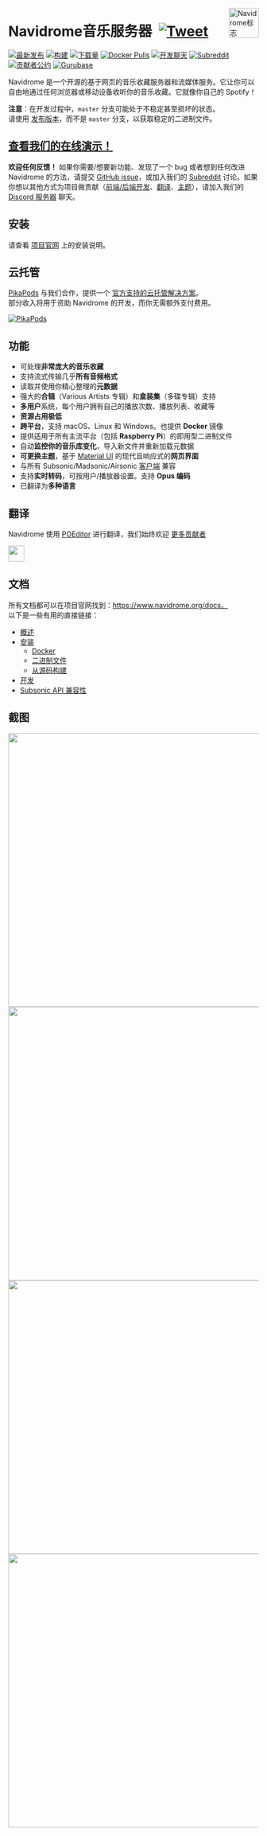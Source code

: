 <a href="https://www.navidrome.org"><img src="resources/logo-192x192.png" alt="Navidrome标志" title="navidrome" align="right" height="60px" /></a>

# Navidrome音乐服务器 &nbsp;[![Tweet](https://img.shields.io/twitter/url/http/shields.io.svg?style=social)](https://twitter.com/intent/tweet?text=Tired%20of%20paying%20for%20music%20subscriptions%2C%20and%20not%20finding%20what%20you%20really%20like%3F%20Roll%20your%20own%20streaming%20service%21&url=https://navidrome.org&via=navidrome)

[![最新发布](https://img.shields.io/github/v/release/navidrome/navidrome?logo=github&label=latest&style=flat-square)](https://github.com/navidrome/navidrome/releases)
[![构建](https://img.shields.io/github/actions/workflow/status/navidrome/navidrome/pipeline.yml?branch=master&logo=github&style=flat-square)](https://nightly.link/navidrome/navidrome/workflows/pipeline/master)
[![下载量](https://img.shields.io/github/downloads/navidrome/navidrome/total?logo=github&style=flat-square)](https://github.com/navidrome/navidrome/releases/latest)
[![Docker Pulls](https://img.shields.io/docker/pulls/deluan/navidrome?logo=docker&label=pulls&style=flat-square)](https://hub.docker.com/r/deluan/navidrome)
[![开发聊天](https://img.shields.io/discord/671335427726114836?logo=discord&label=discord&style=flat-square)](https://discord.gg/xh7j7yF)
[![Subreddit](https://img.shields.io/reddit/subreddit-subscribers/navidrome?logo=reddit&label=/r/navidrome&style=flat-square)](https://www.reddit.com/r/navidrome/)
[![贡献者公约](https://img.shields.io/badge/Contributor%20Covenant-v2.0-ff69b4.svg?style=flat-square)](CODE_OF_CONDUCT.md)
[![Gurubase](https://img.shields.io/badge/Gurubase-Ask%20Navidrome%20Guru-006BFF?style=flat-square)](https://gurubase.io/g/navidrome)

Navidrome 是一个开源的基于网页的音乐收藏服务器和流媒体服务。它让你可以自由地通过任何浏览器或移动设备收听你的音乐收藏。它就像你自己的 Spotify！

**注意**：在开发过程中，`master` 分支可能处于不稳定甚至损坏的状态。  
请使用 [发布版本](https://github.com/navidrome/navidrome/releases)，而不是 `master` 分支，以获取稳定的二进制文件。

## [查看我们的在线演示！](https://www.navidrome.org/demo/)

__欢迎任何反馈！__ 如果你需要/想要新功能、发现了一个 bug 或者想到任何改进 Navidrome 的方法，请提交 [GitHub issue](https://github.com/navidrome/navidrome/issues)，或加入我们的 [Subreddit](https://www.reddit.com/r/navidrome/) 讨论。如果你想以其他方式为项目做贡献（[前端/后端开发](https://www.navidrome.org/docs/developers/)、[翻译](https://www.navidrome.org/docs/developers/translations/)、[主题](https://www.navidrome.org/docs/developers/creating-themes)），请加入我们的 [Discord 服务器](https://discord.gg/xh7j7yF) 聊天。

## 安装

请查看 [项目官网](https://www.navidrome.org/docs/installation/) 上的安装说明。

## 云托管

[PikaPods](https://www.pikapods.com) 与我们合作，提供一个 [官方支持的云托管解决方案](https://www.navidrome.org/docs/installation/managed/#pikapods)。  
部分收入将用于资助 Navidrome 的开发，而你无需额外支付费用。

[![PikaPods](https://www.pikapods.com/static/run-button.svg)](https://www.pikapods.com/pods?run=navidrome)

## 功能

- 可处理**非常庞大的音乐收藏**
- 支持流式传输几乎**所有音频格式**
- 读取并使用你精心整理的**元数据**
- 强大的**合辑**（Various Artists 专辑）和**盒装集**（多碟专辑）支持
- **多用户**系统，每个用户拥有自己的播放次数、播放列表、收藏等
- **资源占用极低**
- **跨平台**，支持 macOS、Linux 和 Windows。也提供 **Docker** 镜像
- 提供适用于所有主流平台（包括 **Raspberry Pi**）的即用型二进制文件
- 自动**监控你的音乐库变化**，导入新文件并重新加载元数据
- **可更换主题**，基于 [Material UI](https://material-ui.com) 的现代且响应式的**网页界面**
- 与所有 Subsonic/Madsonic/Airsonic [客户端](https://www.navidrome.org/docs/overview/#apps) 兼容
- 支持**实时转码**，可按用户/播放器设置。支持 **Opus 编码**
- 已翻译为**多种语言**

## 翻译

Navidrome 使用 [POEditor](https://poeditor.com/) 进行翻译，我们始终欢迎 [更多贡献者](https://www.navidrome.org/docs/developers/translations/)

<a href="https://poeditor.com/"> 
<img height="32" src="https://github.com/user-attachments/assets/c19b1d2b-01e1-4682-a007-12356c42147c">
</a>

## 文档

所有文档都可以在项目官网找到：https://www.navidrome.org/docs。  
以下是一些有用的直接链接：

- [概述](https://www.navidrome.org/docs/overview/)
- [安装](https://www.navidrome.org/docs/installation/)
  - [Docker](https://www.navidrome.org/docs/installation/docker/)
  - [二进制文件](https://www.navidrome.org/docs/installation/pre-built-binaries/)
  - [从源码构建](https://www.navidrome.org/docs/installation/build-from-source/)
- [开发](https://www.navidrome.org/docs/developers/)
- [Subsonic API 兼容性](https://www.navidrome.org/docs/developers/subsonic-api/)

## 截图

<p align="left">
    <img height="550" src="https://raw.githubusercontent.com/navidrome/navidrome/master/.github/screenshots/ss-mobile-login.png">
    <img height="550" src="https://raw.githubusercontent.com/navidrome/navidrome/master/.github/screenshots/ss-mobile-player.png">
    <img height="550" src="https://raw.githubusercontent.com/navidrome/navidrome/master/.github/screenshots/ss-mobile-album-view.png">
    <img width="550" src="https://raw.githubusercontent.com/navidrome/navidrome/master/.github/screenshots/ss-desktop-player.png">
</p>